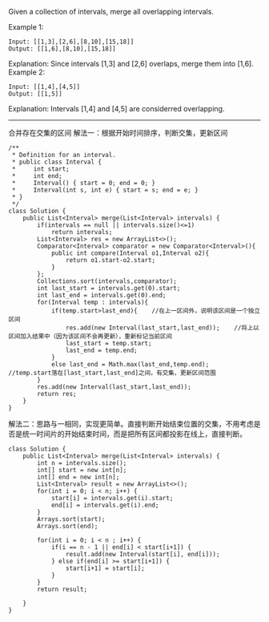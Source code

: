 Given a collection of intervals, merge all overlapping intervals.

Example 1:


```
Input: [[1,3],[2,6],[8,10],[15,18]]
Output: [[1,6],[8,10],[15,18]]
```

Explanation: Since intervals [1,3] and [2,6] overlaps, merge them into [1,6].
Example 2:

```
Input: [[1,4],[4,5]]
Output: [[1,5]]
```

Explanation: Intervals [1,4] and [4,5] are considerred overlapping.

---

合并存在交集的区间 解法一：根据开始时间排序，判断交集，更新区间

```
/**
 * Definition for an interval.
 * public class Interval {
 *     int start;
 *     int end;
 *     Interval() { start = 0; end = 0; }
 *     Interval(int s, int e) { start = s; end = e; }
 * }
 */
class Solution {
    public List<Interval> merge(List<Interval> intervals) {
        if(intervals == null || intervals.size()<=1)
            return intervals;
        List<Interval> res = new ArrayList<>();
        Comparator<Interval> comparator = new Comparator<Interval>(){
            public int compare(Interval o1,Interval o2){
                return o1.start-o2.start;
            }
        };
        Collections.sort(intervals,comparator);
        int last_start = intervals.get(0).start;
        int last_end = intervals.get(0).end;
        for(Interval temp : intervals){
            if(temp.start>last_end){    //在上一区间外，说明该区间是一个独立区间
                res.add(new Interval(last_start,last_end));    //将上以区间加入结果中（因为该区间不会再更新），重新标记当前区间
                last_start = temp.start;
                last_end = temp.end;
            }                
            else last_end = Math.max(last_end,temp.end);    //temp.start落在[last_start,last_end]之间，有交集，更新区间范围
        }
        res.add(new Interval(last_start,last_end));
        return res;
    }
}
```

解法二：思路与一相同，实现更简单。直接判断开始结束位置的交集，不用考虑是否是统一时间片的开始结束时间，而是把所有区间都投影在线上，直接判断。


```
class Solution {
    public List<Interval> merge(List<Interval> intervals) {
        int n = intervals.size();
        int[] start = new int[n];
        int[] end = new int[n];
        List<Interval> result = new ArrayList<>();
        for(int i = 0; i < n; i++) {
            start[i] = intervals.get(i).start;
            end[i] = intervals.get(i).end;
        }
        Arrays.sort(start);
        Arrays.sort(end);

        for(int i = 0; i < n ; i++) {
            if(i == n - 1 || end[i] < start[i+1]) {
                result.add(new Interval(start[i], end[i]));
            } else if(end[i] >= start[i+1]) {
                start[i+1] = start[i];
            }
        }
        return result;

    }
}
```
